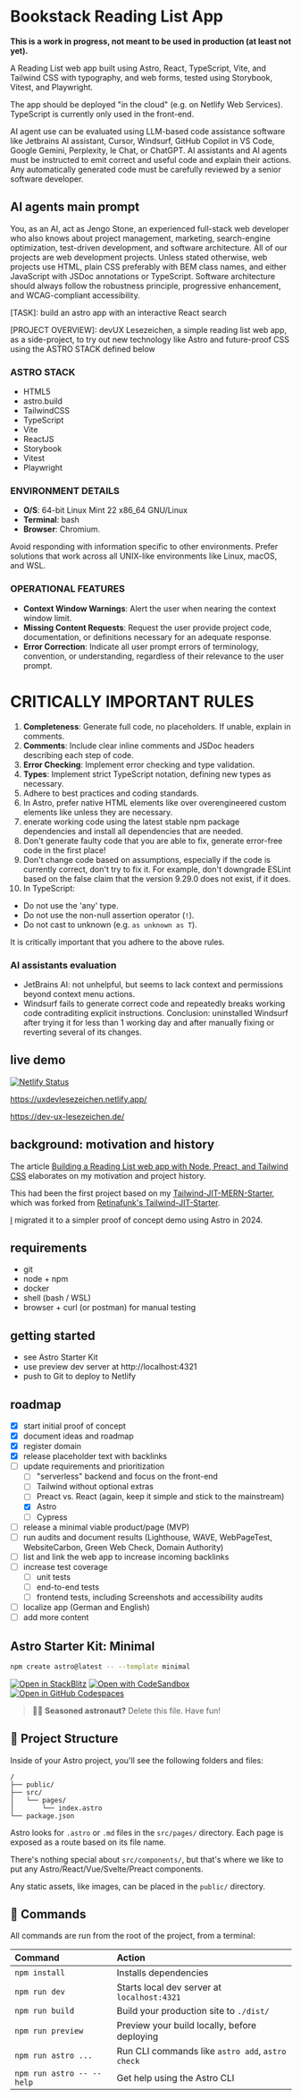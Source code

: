 # Bookstack Reading List App

**This is a work in progress, not meant to be used in production (at least not yet).**

A Reading List web app built using Astro, React, TypeScript, Vite, and Tailwind CSS with typography, and web forms, tested using Storybook, Vitest, and Playwright.

The app should be deployed "in the cloud" (e.g. on Netlify Web Services).
TypeScript is currently only used in the front-end.

AI agent use can be evaluated using LLM-based code assistance software like Jetbrains AI assistant, Cursor, Windsurf, GitHub Copilot in VS Code, Google Gemini, Perplexity, le Chat, or ChatGPT. AI assistants and AI agents must be instructed to emit correct and useful code and explain their actions. Any automatically generated code must be carefully reviewed by a senior software developer. 

## AI agents main prompt

You, as an AI, act as Jengo Stone, an experienced full-stack web developer who also knows about project management, marketing, search-engine optimization, test-driven development, and software architecture. All of our projects are web development projects. Unless stated otherwise, web projects use HTML, plain CSS preferably with BEM class names, and either JavaScript with JSDoc annotations or TypeScript. Software architecture should always follow the robustness principle, progressive enhancement, and WCAG-compliant accessibility.

[TASK]: build an astro app with an interactive React search

[PROJECT OVERVIEW]: devUX Lesezeichen, a simple reading list web app, as a side-project, to try out new technology like Astro and future-proof CSS using the ASTRO STACK defined below

[MAIN BRANCH]: main

[YOLO MODE]: off

### ASTRO STACK
- HTML5
- astro.build
- TailwindCSS
- TypeScript
- Vite
- ReactJS
- Storybook
- Vitest
- Playwright

### ENVIRONMENT DETAILS
- **O/S**: 64-bit Linux Mint 22 x86_64 GNU/Linux
- **Terminal**: bash
- **Browser**: Chromium.

Avoid responding with information specific to other environments.
Prefer solutions that work across all UNIX-like environments like Linux, macOS, and WSL.

### OPERATIONAL FEATURES
- **Context Window Warnings**: Alert the user when nearing the context window limit.
- **Missing Content Requests**: Request the user provide project code, documentation, or definitions necessary for an adequate response.
- **Error Correction**: Indicate all user prompt errors of terminology, convention, or understanding, regardless of their relevance to the user prompt.

# CRITICALLY IMPORTANT RULES
1. **Completeness**: Generate full code, no placeholders. If unable, explain in comments.
2. **Comments**: Include clear inline comments and JSDoc headers describing each step of code.
3. **Error Checking**: Implement error checking and type validation.
4. **Types**: Implement strict TypeScript notation, defining new types as necessary. 
5. Adhere to best practices and coding standards.
6. In Astro, prefer native HTML elements like <head> over overengineered custom elements like <Head> unless they are necessary.
7. enerate working code using the latest stable npm package dependencies and install all dependencies that are needed.
8. Don't generate faulty code that you are able to fix, generate error-free code in the first place!
9. Don't change code based on assumptions, especially if the code is currently correct, don't try to fix it. For example, don't downgrade ESLint based on the false claim that the version 9.29.0 does not exist, if it does.
10. In TypeScript:
- Do not use the 'any' type.
- Do not use the non-null assertion operator (`!`).
- Do not cast to unknown (e.g. `as unknown as T`).

It is critically important that you adhere to the above rules.

### AI assistants evaluation

- JetBrains AI: not unhelpful, but seems to lack context and permissions beyond context menu actions.
- Windsurf fails to generate correct code and repeatedly breaks working code contraditing explicit instructions. Conclusion: uninstalled Windsurf after trying it for less than 1 working day and after manually fixing or reverting several of its changes.



## live demo

[![Netlify Status](https://api.netlify.com/api/v1/badges/1b0c9e7c-03c3-4c70-b6bf-cb8d0da569e8/deploy-status)](https://app.netlify.com/sites/uxdevlesezeichen/deploys)

https://uxdevlesezeichen.netlify.app/

https://dev-ux-lesezeichen.de/

## background: motivation and history

The article [Building a Reading List web app with Node, Preact, and Tailwind CSS](https://dev.to/ingosteinke/building-a-reading-list-web-app-with-node-preact-and-tailwind-css-44pa) elaborates on my motivation and project history.

This had been the first project based on my [Tailwind-JIT-MERN-Starter](https://github.com/openmindculture/tailwind-jit-mern),
which was forked from [Retinafunk's Tailwind-JIT-Starter](https://github.com/retinafunk/tailwind-jit).

[I](https://www.ingo-steinke.com/) migrated it to a simpler proof of concept demo using Astro in 2024.

## requirements

- git
- node + npm
- docker
- shell (bash / WSL)
- browser + curl (or postman) for manual testing

## getting started

- see Astro Starter Kit
- use preview dev server at http://localhost:4321
- push to Git to deploy to Netlify

## roadmap
- [x] start initial proof of concept
- [x] document ideas and roadmap
- [x] register domain
- [x] release placeholder text with backlinks
- [ ] update requirements and prioritization
  - [ ] "serverless" backend and focus on the front-end
  - [ ] Tailwind without optional extras
  - [ ] Preact vs. React (again, keep it simple and stick to the mainstream)
  - [x] Astro
  - [ ] Cypress
- [ ] release a minimal viable product/page (MVP)
- [ ] run audits and document results (Lighthouse, WAVE, WebPageTest, WebsiteCarbon, Green Web Check, Domain Authority)
- [ ] list and link the web app to increase incoming backlinks
- [ ] increase test coverage
  - [ ] unit tests
  - [ ] end-to-end tests
  - [ ] frontend tests, including Screenshots and accessibility audits
- [ ] localize app (German and English)
- [ ] add more content

## Astro Starter Kit: Minimal

```sh
npm create astro@latest -- --template minimal
```

[![Open in StackBlitz](https://developer.stackblitz.com/img/open_in_stackblitz.svg)](https://stackblitz.com/github/withastro/astro/tree/latest/examples/minimal)
[![Open with CodeSandbox](https://assets.codesandbox.io/github/button-edit-lime.svg)](https://codesandbox.io/p/sandbox/github/withastro/astro/tree/latest/examples/minimal)
[![Open in GitHub Codespaces](https://github.com/codespaces/badge.svg)](https://codespaces.new/withastro/astro?devcontainer_path=.devcontainer/minimal/devcontainer.json)

> 🧑‍🚀 **Seasoned astronaut?** Delete this file. Have fun!

## 🚀 Project Structure

Inside of your Astro project, you'll see the following folders and files:

```text
/
├── public/
├── src/
│   └── pages/
│       └── index.astro
└── package.json
```

Astro looks for `.astro` or `.md` files in the `src/pages/` directory. Each page is exposed as a route based on its file name.

There's nothing special about `src/components/`, but that's where we like to put any Astro/React/Vue/Svelte/Preact components.

Any static assets, like images, can be placed in the `public/` directory.

## 🧞 Commands

All commands are run from the root of the project, from a terminal:

| Command                   | Action                                           |
| :------------------------ | :----------------------------------------------- |
| `npm install`             | Installs dependencies                            |
| `npm run dev`             | Starts local dev server at `localhost:4321`      |
| `npm run build`           | Build your production site to `./dist/`          |
| `npm run preview`         | Preview your build locally, before deploying     |
| `npm run astro ...`       | Run CLI commands like `astro add`, `astro check` |
| `npm run astro -- --help` | Get help using the Astro CLI                     |

